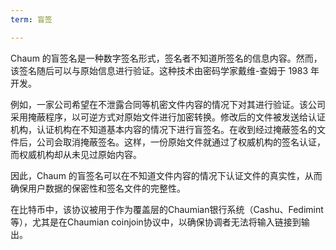 ```yaml
---
term: 盲签

---
```

Chaum 的盲签名是一种数字签名形式，签名者不知道所签名的信息内容。然而，该签名随后可以与原始信息进行验证。这种技术由密码学家戴维-查姆于 1983 年开发。

例如，一家公司希望在不泄露合同等机密文件内容的情况下对其进行验证。该公司采用掩蔽程序，以可逆方式对原始文件进行加密转换。修改后的文件被发送给认证机构，认证机构在不知道基本内容的情况下进行盲签名。在收到经过掩蔽签名的文件后，公司会取消掩蔽签名。这样，一份原始文件就通过了权威机构的签名认证，而权威机构却从未见过原始内容。

因此，Chaum 的盲签名可以在不知道文件内容的情况下认证文件的真实性，从而确保用户数据的保密性和签名文件的完整性。

在比特币中，该协议被用于作为覆盖层的Chaumian银行系统（Cashu、Fedimint等），尤其是在Chaumian coinjoin协议中，以确保协调者无法将输入链接到输出。